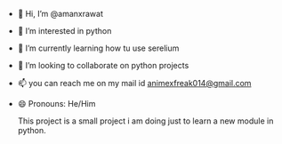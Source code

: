 - 👋 Hi, I’m @amanxrawat
- 👀 I’m interested in python
- 🌱 I’m currently learning how tu use serelium 
- 💞️ I’m looking to collaborate on python projects
- 📫 you can reach me on my mail id animexfreak014@gmail.com
- 😄 Pronouns: He/Him

  This project is a small project i am doing just to learn a new module in python.

<!---
amanxrawat/amanxrawat is a ✨ special ✨ repository because its `README.md` (this file) appears on your GitHub profile.
You can click the Preview link to take a look at your changes.
--->
